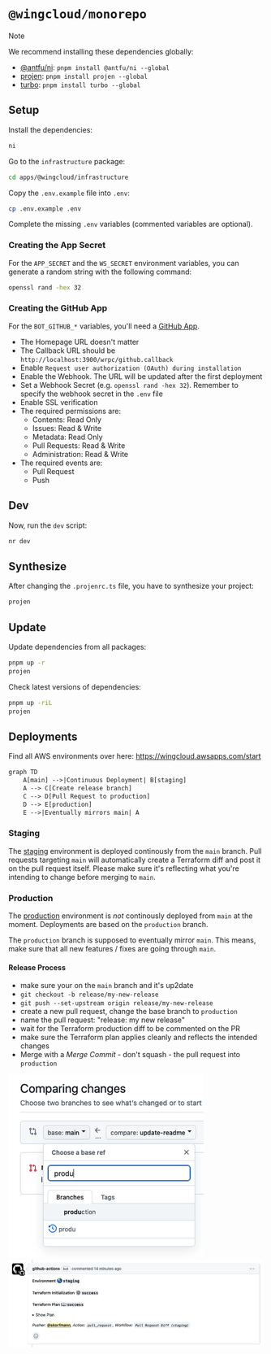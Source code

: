 # `@wingcloud/monorepo`

> [!NOTE]
> We recommend installing these dependencies globally:
>
> - [@antfu/ni](https://github.com/antfu/ni): `pnpm install @antfu/ni --global`
> - [projen](https://github.com/projen/projen): `pnpm install projen --global`
> - [turbo](https://github.com/vercel/turbo): `pnpm install turbo --global`

## Setup

Install the dependencies:

```sh
ni
```

Go to the `infrastructure` package:

```sh
cd apps/@wingcloud/infrastructure
```

Copy the `.env.example` file into `.env`:

```sh
cp .env.example .env
```

Complete the missing `.env` variables (commented variables are optional).

### Creating the App Secret

For the `APP_SECRET` and the `WS_SECRET` environment variables, you can generate a random string with the following command:

```sh
openssl rand -hex 32
```

### Creating the GitHub App

For the `BOT_GITHUB_*` variables, you'll need a [GitHub App](https://docs.github.com/en/apps/creating-github-apps/registering-a-github-app/registering-a-github-app).

- The Homepage URL doesn't matter
- The Callback URL should be `http://localhost:3900/wrpc/github.callback`
- Enable `Request user authorization (OAuth) during installation`
- Enable the Webhook. The URL will be updated after the first deployment
- Set a Webhook Secret (e.g. `openssl rand -hex 32`). Remember to specify the webhook secret in the `.env` file
- Enable SSL verification
- The required permissions are:
  - Contents: Read Only
  - Issues: Read & Write
  - Metadata: Read Only
  - Pull Requests: Read & Write
  - Administration: Read & Write
- The required events are:
  - Pull Request
  - Push

## Dev

Now, run the `dev` script:

```sh
nr dev
```

## Synthesize

After changing the `.projenrc.ts` file, you have to synthesize your project:

```sh
projen
```

## Update

Update dependencies from all packages:

```sh
pnpm up -r
projen
```

Check latest versions of dependencies:

```sh
pnpm up -riL
projen
```

## Deployments

Find all AWS environments over here: https://wingcloud.awsapps.com/start

```mermaid
graph TD
    A[main] -->|Continuous Deployment| B[staging]
    A --> C[Create release branch]
    C --> D[Pull Request to production]
    D --> E[production]
    E -->|Eventually mirrors main| A
```

### Staging

The [staging](https://staging.wingcloud.io) environment is deployed continously from the `main` branch. Pull requests targeting `main` will automatically create a Terraform diff and post it on the pull request itself. Please make sure it's reflecting what you're intending to change before merging to `main`.

### Production

The [production](https://wing.cloud) environment is _not_ continously deployed from `main` at the moment. Deployments are based on the `production` branch.

The `production` branch is supposed to eventually mirror `main`. This means, make sure that all new features / fixes are going through `main`.

#### Release Process

- make sure your on the `main` branch and it's up2date
- `git checkout -b release/my-new-release`
- `git push --set-upstream origin release/my-new-release`
- create a new pull request, change the base branch to `production`
- name the pull request: "release: my new release"
- wait for the Terraform production diff to be commented on the PR
- make sure the Terraform plan applies cleanly and reflects the intended changes
- Merge with a _Merge Commit_ - don't squash - the pull request into `production`

![base](./docs/pr-base-branch.png)
![diff](./docs/pr-diff-comment.png)
